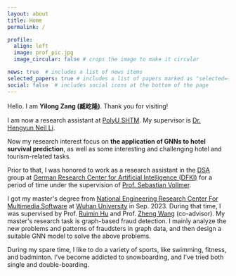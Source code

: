 ```yaml
---
layout: about
title: Home
permalink: /

profile:
  align: left
  image: prof_pic.jpg
  image_circular: false # crops the image to make it circular

news: true  # includes a list of news items
selected_papers: true # includes a list of papers marked as "selected={true}"
social: false  # includes social icons at the bottom of the page
---
```


Hello. I am **Yilong Zang (臧屹隆)**. Thank you for visiting!

I am now a research assistant at [PolyU SHTM](https://www.polyu.edu.hk/shtm/). My supervisor is [Dr. Hengyun Neil Li](https://research.polyu.edu.hk/en/persons/hengyun-li). 

Now my research interest focus on **the application of GNNs to hotel survival prediction**, as well as some interesting and challenging hotel and tourism-related tasks.

Prior to that, I was honored to work as a research assistant in the [DSA](https://datasciapps.de) group at [German Research Center for Artificial Intelligence (DFKI)](https://www.dfki.de/en/web) for a period of time under the supervision of [Prof. Sebastian Vollmer](https://datasciapps.de/author/sebastian-vollmer/).

I got my master's degree from [National Engineering Research Center For Multimedia Software](http://multimedia.whu.edu.cn/index.php?lang=2) at [Wuhan University](https://en.whu.edu.cn/) in Sep. 2023. During that time, I was supervised by Prof. [Ruimin Hu](http://multimedia.whu.edu.cn/index.php?a=show&catid=69&id=71&lang=2) and Prof. [Zheng Wang](https://wangzwhu.github.io/home/) (co-advisor). My master's research task is graph-based fraud detection. I mainly analyze the new problems and patterns of fraudsters in graph data, and then design a suitable GNN model to solve the above problems.


During my spare time, I like to do a variety of sports, like swimming, fitness, and badminton. I've become addicted to snowboarding, and I've tried both single and double-boarding.



